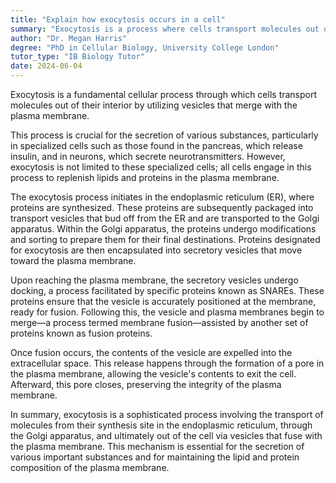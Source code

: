 ```yaml
---
title: "Explain how exocytosis occurs in a cell"
summary: "Exocytosis is a process where cells transport molecules out of the cell via vesicles that merge with the plasma membrane."
author: "Dr. Megan Harris"
degree: "PhD in Cellular Biology, University College London"
tutor_type: "IB Biology Tutor"
date: 2024-06-04
---
```


Exocytosis is a fundamental cellular process through which cells transport molecules out of their interior by utilizing vesicles that merge with the plasma membrane.

This process is crucial for the secretion of various substances, particularly in specialized cells such as those found in the pancreas, which release insulin, and in neurons, which secrete neurotransmitters. However, exocytosis is not limited to these specialized cells; all cells engage in this process to replenish lipids and proteins in the plasma membrane.

The exocytosis process initiates in the endoplasmic reticulum (ER), where proteins are synthesized. These proteins are subsequently packaged into transport vesicles that bud off from the ER and are transported to the Golgi apparatus. Within the Golgi apparatus, the proteins undergo modifications and sorting to prepare them for their final destinations. Proteins designated for exocytosis are then encapsulated into secretory vesicles that move toward the plasma membrane.

Upon reaching the plasma membrane, the secretory vesicles undergo docking, a process facilitated by specific proteins known as SNAREs. These proteins ensure that the vesicle is accurately positioned at the membrane, ready for fusion. Following this, the vesicle and plasma membranes begin to merge—a process termed membrane fusion—assisted by another set of proteins known as fusion proteins.

Once fusion occurs, the contents of the vesicle are expelled into the extracellular space. This release happens through the formation of a pore in the plasma membrane, allowing the vesicle's contents to exit the cell. Afterward, this pore closes, preserving the integrity of the plasma membrane.

In summary, exocytosis is a sophisticated process involving the transport of molecules from their synthesis site in the endoplasmic reticulum, through the Golgi apparatus, and ultimately out of the cell via vesicles that fuse with the plasma membrane. This mechanism is essential for the secretion of various important substances and for maintaining the lipid and protein composition of the plasma membrane.
    